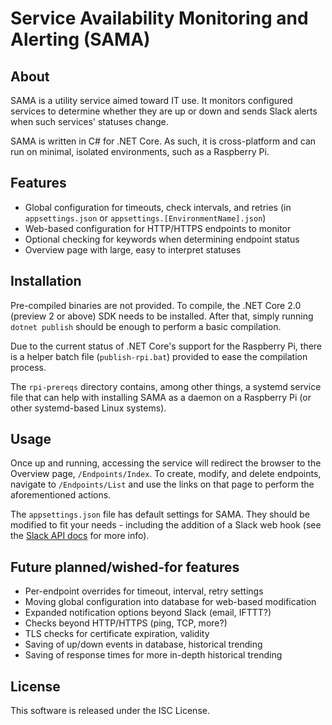 # Service Availability Monitoring and Alerting (SAMA)

## About

SAMA is a utility service aimed toward IT use. It monitors configured services to determine whether they are up or down and sends Slack alerts when such services' statuses change.

SAMA is written in C# for .NET Core. As such, it is cross-platform and can run on minimal, isolated environments, such as a Raspberry Pi.

## Features

- Global configuration for timeouts, check intervals, and retries (in `appsettings.json` or `appsettings.[EnvironmentName].json`)
- Web-based configuration for HTTP/HTTPS endpoints to monitor
- Optional checking for keywords when determining endpoint status
- Overview page with large, easy to interpret statuses

## Installation

Pre-compiled binaries are not provided. To compile, the .NET Core 2.0 (preview 2 or above) SDK needs to be installed. After that, simply running `dotnet publish` should be enough to perform a basic compilation.

Due to the current status of .NET Core's support for the Raspberry Pi, there is a helper batch file (`publish-rpi.bat`) provided to ease the compilation process.

The `rpi-prereqs` directory contains, among other things, a systemd service file that can help with installing SAMA as a daemon on a Raspberry Pi (or other systemd-based Linux systems).

## Usage

Once up and running, accessing the service will redirect the browser to the Overview page, `/Endpoints/Index`. To create, modify, and delete endpoints, navigate to `/Endpoints/List` and use the links on that page to perform the aforementioned actions.

The `appsettings.json` file has default settings for SAMA. They should be modified to fit your needs - including the addition of a Slack web hook (see the [Slack API docs](https://api.slack.com/custom-integrations/incoming-webhooks) for more info).

## Future planned/wished-for features

- Per-endpoint overrides for timeout, interval, retry settings
- Moving global configuration into database for web-based modification
- Expanded notification options beyond Slack (email, IFTTT?)
- Checks beyond HTTP/HTTPS (ping, TCP, more?)
- TLS checks for certificate expiration, validity
- Saving of up/down events in database, historical trending
- Saving of response times for more in-depth historical trending

## License

This software is released under the ISC License.
